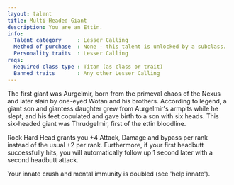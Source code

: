 ```yaml
---
layout: talent
title: Multi-Headed Giant
description: You are an Ettin.
info:
  Talent category     : Lesser Calling
  Method of purchase  : None - this talent is unlocked by a subclass.
  Personality traits  : Lesser Calling
reqs:
  Required class type : Titan (as class or trait)
  Banned traits       : Any other Lesser Calling
---
```


The first giant was Aurgelmir, born from the primeval chaos of the Nexus and
later slain by one-eyed Wotan and his brothers.  According to legend, a giant
son and giantess daughter grew from Aurgelmir's armpits while he slept, and
his feet copulated and gave birth to a son with six heads.  This six-headed
giant was Thrudgelmir, first of the ettin bloodline.

Rock Hard Head grants you +4 Attack, Damage and bypass per rank instead of the
usual +2 per rank.  Furthermore, if your first headbutt successfully hits, you
will automatically follow up 1 second later with a second headbutt attack.

Your innate crush and mental immunity is doubled (see 'help innate').
